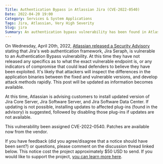 ```yaml
---
Title: Authentication Bypass in Atlassian Jira (CVE-2022-0540)
Date: 2022-04-20 19:00
Category: Services & System Applications
Tags: Jira, Atlassian, Very High Severity
Slug: jira
Summary: An authentication bypass vulnerability has been found in Atlassian Jira. This issue can be exploited in the default configuration, and has been assigned a bug alert severity of 'very high'.
---
```


On Wednesday, April 20th, 2022, [Atlassian released a Security Advisory](https://confluence.atlassian.com/jira/jira-security-advisory-2022-04-20-1115127899.html) stating that Jira's web authentication framework, Jira Seraph, is vulnerable to an Authentication Bypass vulnerability. At this time they have not released any specifics as to what the exact vulnerable endpoint is, or any indicators of compromise that could lead defenders to believe they have been exploited. It's likely that attackers will inspect the differences in the application binaries between the fixed and vulnerable versions, and develop attack methods rapidly. This post will be updated as information becomes available.

At this time, Atlassian is advising customers to install updated version of Jira Core Server, Jira Software Server, and Jira Software Data Center. If updating is not possible, installing updates to affected plug-ins (found in the advisory) is suggested, followed by disabling those plug-ins if updates are not available.

This vulnerability been assigned CVE-2022-0540. Patches are available now from the vendor.

If you have feedback (did you agree/disagree that a notice should have been sent?) or questions, please comment on the discussion thread linked below. This notice cost the project approximately $50 USD to send. If you would like to support the project, [you can learn more here](https://bugalert.org/content/pages/financial-support.html).
